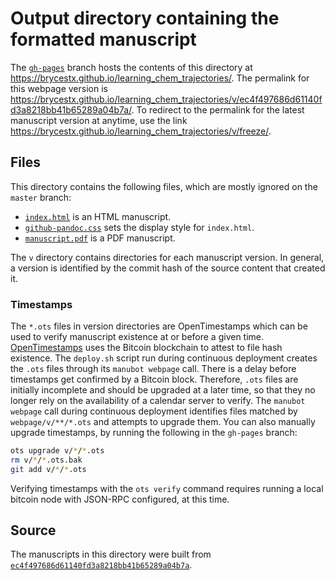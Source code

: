 # Output directory containing the formatted manuscript

The [`gh-pages`](https://github.com/brycestx/learning_chem_trajectories/tree/gh-pages) branch hosts the contents of this directory at https://brycestx.github.io/learning_chem_trajectories/.
The permalink for this webpage version is https://brycestx.github.io/learning_chem_trajectories/v/ec4f497686d61140fd3a8218bb41b65289a04b7a/.
To redirect to the permalink for the latest manuscript version at anytime, use the link https://brycestx.github.io/learning_chem_trajectories/v/freeze/.

## Files

This directory contains the following files, which are mostly ignored on the `master` branch:

+ [`index.html`](index.html) is an HTML manuscript.
+ [`github-pandoc.css`](github-pandoc.css) sets the display style for `index.html`.
+ [`manuscript.pdf`](manuscript.pdf) is a PDF manuscript.

The `v` directory contains directories for each manuscript version.
In general, a version is identified by the commit hash of the source content that created it.

### Timestamps

The `*.ots` files in version directories are OpenTimestamps which can be used to verify manuscript existence at or before a given time.
[OpenTimestamps](https://opentimestamps.org/) uses the Bitcoin blockchain to attest to file hash existence.
The `deploy.sh` script run during continuous deployment creates the `.ots` files through its `manubot webpage` call.
There is a delay before timestamps get confirmed by a Bitcoin block.
Therefore, `.ots` files are initially incomplete and should be upgraded at a later time, so that they no longer rely on the availability of a calendar server to verify.
The `manubot webpage` call during continuous deployment identifies files matched by `webpage/v/**/*.ots` and attempts to upgrade them.
You can also manually upgrade timestamps, by running the following in the `gh-pages` branch:

```sh
ots upgrade v/*/*.ots
rm v/*/*.ots.bak
git add v/*/*.ots
```

Verifying timestamps with the `ots verify` command requires running a local bitcoin node with JSON-RPC configured, at this time.

## Source

The manuscripts in this directory were built from
[`ec4f497686d61140fd3a8218bb41b65289a04b7a`](https://github.com/brycestx/learning_chem_trajectories/commit/ec4f497686d61140fd3a8218bb41b65289a04b7a).

